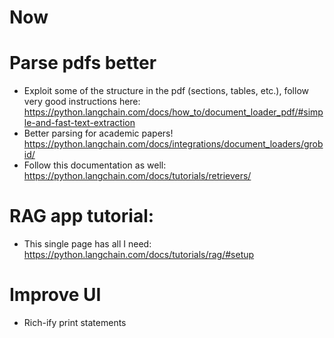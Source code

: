 # Now

# Parse pdfs better
- Exploit some of the structure in the pdf (sections, tables, etc.), follow very good instructions here: https://python.langchain.com/docs/how_to/document_loader_pdf/#simple-and-fast-text-extraction
- Better parsing for academic papers! https://python.langchain.com/docs/integrations/document_loaders/grobid/
- Follow this documentation as well: https://python.langchain.com/docs/tutorials/retrievers/

# RAG app tutorial:
- This single page has all I need: https://python.langchain.com/docs/tutorials/rag/#setup


# Improve UI
- Rich-ify print statements 

